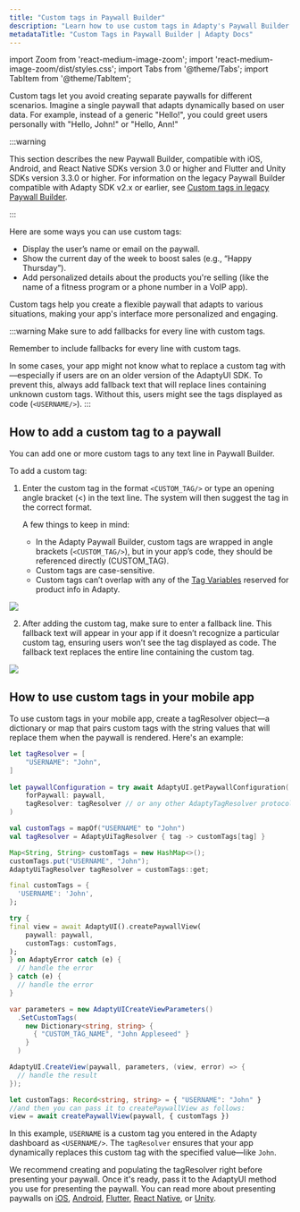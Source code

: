 ```yaml
---
title: "Custom tags in Paywall Builder"
description: "Learn how to use custom tags in Adapty's Paywall Builder to personalize user experiences and optimize conversions."
metadataTitle: "Custom Tags in Paywall Builder | Adapty Docs"
---
```


import Zoom from 'react-medium-image-zoom';
import 'react-medium-image-zoom/dist/styles.css';
import Tabs from '@theme/Tabs';
import TabItem from '@theme/TabItem';

Custom tags let you avoid creating separate paywalls for different scenarios. Imagine a single paywall that adapts dynamically based on user data. For example, instead of a generic "Hello!", you could greet users personally with "Hello, John!" or "Hello, Ann!"

:::warning

This section describes the new Paywall Builder, compatible with iOS, Android, and React Native SDKs version 3.0 or higher and Flutter and Unity SDKs version 3.3.0 or higher. For information on the legacy Paywall Builder compatible with Adapty SDK v2.x or earlier, see [Custom tags in legacy Paywall Builder](custom-tags-in-paywall-builder).

:::

Here are some ways you can use custom tags:

- Display the user’s name or email on the paywall.
- Show the current day of the week to boost sales (e.g., “Happy Thursday”).
- Add personalized details about the products you're selling (like the name of a fitness program or a phone number in a VoIP app).

Custom tags help you create a flexible paywall that adapts to various situations, making your app's interface more personalized and engaging.

:::warning
Make sure to add fallbacks for every line with custom tags.

Remember to include fallbacks for every line with custom tags.

In some cases, your app might not know what to replace a custom tag with—especially if users are on an older version of the AdaptyUI SDK. To prevent this, always add fallback text that will replace lines containing unknown custom tags. Without this, users might see the tags displayed as code (`<USERNAME/>`).
:::

## How to add a custom tag to a paywall

You can add one or more custom tags to any text line in Paywall Builder.

To add a custom tag:

1. Enter the custom tag in the format `<CUSTOM_TAG/>` or type an opening angle bracket (\<) in the text line. The system will then suggest the tag in the correct format.

   A few things to keep in mind:

   - In the Adapty Paywall Builder, custom tags are wrapped in angle brackets (`<CUSTOM_TAG/>`), but in your app’s code, they should be referenced directly (CUSTOM_TAG).
   - Custom tags are case-sensitive.  
   - Custom tags can’t overlap with any of the  [Tag Variables](paywall-builder-tag-variables) reserved for product info in Adapty.


<Zoom>
  <img src={require('./img/1ea0b95-adding_custom_tag.webp').default}
  style={{
    border: '1px solid #727272', /* border width and color */
    width: '700px', /* image width */
    display: 'block', /* for alignment */
    margin: '0 auto' /* center alignment */
  }}
/>
</Zoom>

2. After adding the custom tag, make sure to enter a fallback line. This fallback text will appear in your app if it doesn’t recognize a particular custom tag, ensuring users won’t see the tag displayed as code. The fallback text replaces the entire line containing the custom tag.

   

<Zoom>
  <img src={require('./img/4d43874-custom_tag_fallback.webp').default}
  style={{
    border: '1px solid #727272', /* border width and color */
    width: '700px', /* image width */
    display: 'block', /* for alignment */
    margin: '0 auto' /* center alignment */
  }}
/>
</Zoom>




## How to use custom tags in your mobile app

To use custom tags in your mobile app, create a tagResolver object—a dictionary or map that pairs custom tags with the string values that will replace them when the paywall is rendered. Here's an example:

<Tabs groupId="current-os" queryString>
<TabItem value="swift" label="Swift" default>

```swift showLineNumbers
let tagResolver = [
    "USERNAME": "John",
] 
  
let paywallConfiguration = try await AdaptyUI.getPaywallConfiguration(
    forPaywall: paywall,
    tagResolver: tagResolver // or any other AdaptyTagResolver protocol implementation
)
```
</TabItem>
<TabItem value="kotlin" label="Kotlin" default>

```kotlin showLineNumbers
val customTags = mapOf("USERNAME" to "John")
val tagResolver = AdaptyUiTagResolver { tag -> customTags[tag] }
```
</TabItem>
<TabItem value="java" label="Java" default>

```java showLineNumbers
Map<String, String> customTags = new HashMap<>();
customTags.put("USERNAME", "John");
AdaptyUiTagResolver tagResolver = customTags::get;
```
</TabItem>

<TabItem value="flutter" label="Flutter" default>

```dart showLineNumbers
final customTags = {
  'USERNAME': 'John',
};

try {
final view = await AdaptyUI().createPaywallView(
    paywall: paywall,
    customTags: customTags,
);
} on AdaptyError catch (e) {
  // handle the error
} catch (e) {
  // handle the error
}
```
</TabItem>

<TabItem value="unity" label="Unity (C#)" default>

```csharp showLineNumbers
var parameters = new AdaptyUICreateViewParameters()
  .SetCustomTags(
    new Dictionary<string, string> {
      { "CUSTOM_TAG_NAME", "John Appleseed" }
    }
  )

AdaptyUI.CreateView(paywall, parameters, (view, error) => {
  // handle the result
});
```

</TabItem>

<TabItem value="rn" label="React Native" default>

```typescript showLineNumbers
let customTags: Record<string, string> = { "USERNAME": "John" }
//and then you can pass it to createPaywallView as follows:
view = await createPaywallView(paywall, { customTags })
```

</TabItem>
</Tabs>

In this example, `USERNAME` is a custom tag you entered in the Adapty dashboard as `<USERNAME/>`. The `tagResolver` ensures that your app dynamically replaces this custom tag with the specified value—like `John`.

We recommend creating and populating the tagResolver right before presenting your paywall. Once it's ready, pass it to the AdaptyUI method you use for presenting the paywall. You can read more about presenting paywalls on  [iOS](ios-present-paywalls),  [Android](android-present-paywalls), [Flutter](flutter-present-paywalls), [React Native](react-native-present-paywalls), or [Unity](unity-present-paywalls).
